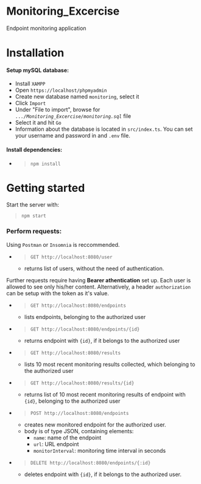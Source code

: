 # Monitoring_Excercise
Endpoint monitoring application

# Installation

#### Setup mySQL database:
- Install `XAMPP`
- Open `https://localhost/phpmyadmin`
- Create new database named `monitoring`, select it
- Click `Import`
- Under "File to import", browse for *`.../Monitoring_Excercise/monitoring.sql`* file
- Select it and hit `Go`
- Information about the database is located in `src/index.ts`. You can set your username and password in and `.env` file.

#### Install dependencies:
- >`npm install`

# Getting started

Start the server with:
>`npm start`

### Perform requests:

Using `Postman` or `Insomnia` is reccommended.

- >`GET http://localhost:8080/user`
    - returns list of users, without the need of authentication.

Further requests require having **Bearer athentication** set up. Each user is allowed to see only his/her content.
Alternatively, a header `authorization` can be setup with the token as it's value.
- >`GET http://localhost:8080/endpoints`
    - lists endpoints, belonging to the authorized user
- >`GET http://localhost:8080/endpoints/{id}`
    - returns endpoint with `{id}`, if it belongs to the authorized user
- >`GET http://localhost:8080/results`
    - lists 10 most recent monitoring results collected, which belonging to the authorized user
- >`GET http://localhost:8080/results/{id}`
    - returns list of 10 most recent monitoring results of endpoint with `{id}`, belonging to the authorized user
- >`POST http://localhost:8080/endpoints`
    - creates new monitored endpoint for the authorized user.
    - body is of type JSON, containing elements:
        - `name`: name of the endpoint
        - `url`: URL endpoint
        - `monitorInterval`: monitoring time interval in seconds
- >`DELETE http://localhost:8080/endpoints/{:id}`
    - deletes endpoint with `{id}`, if it belongs to the authorized user.





